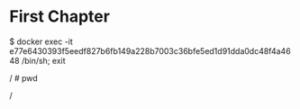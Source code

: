 # First Chapter

$ docker exec -it e77e6430393f5eedf827b6fb149a228b7003c36bfe5ed1d91dda0dc48f4a4648 /bin/sh; exit

/ \# pwd

/



